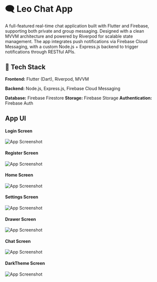 
# 🗨️ Leo Chat App 
A full-featured real-time chat application built with Flutter and Firebase, supporting both private and group messaging. Designed with a clean MVVM architecture and powered by Riverpod for scalable state management. The app integrates push notifications via Firebase Cloud Messaging, with a custom Node.js + Express.js backend to trigger notifications through RESTful APIs.




## 🚀 Tech Stack

**Frontend:** Flutter (Dart), Riverpod, MVVM

**Backend:** Node.js, Express.js, Firebase Cloud Messaging

**Database:** Firebase Firestore
**Storage:** Firebase Storage
**Authentication:** Firebase Auth


## App UI

#### Login Screen
![App Screenshot](
   assets_readme/Login.png
)
#### Register Screen
![App Screenshot](
   assets_readme/Register.png
)
#### Home Screen
![App Screenshot](
   assets_readme/Home.png
)
#### Settings Screen
![App Screenshot](
   assets_readme/Settings.png
)
#### Drawer Screen
![App Screenshot](
   assets_readme/Drawer.png
)
#### Chat Screen
![App Screenshot](
   assets_readme/Chat.png
)
#### DarkTheme Screen
![App Screenshot](
   assets_readme/Dark.png
)